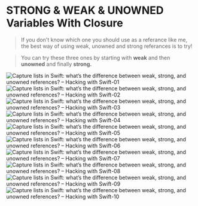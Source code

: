 # STRONG & WEAK & UNOWNED Variables With Closure

> If you don't know which one you should use as a referance like me, the best way of using weak, unowned and strong referances is to try!

> You can try these three ones by starting with **weak** and then **unowned** and finally **strong.**

![Capture lists in Swift: what’s the difference between weak, strong, and unowned references? – Hacking with Swift-01](https://user-images.githubusercontent.com/50085545/175830413-32b62b22-43de-441e-b4fa-bd16d686ee52.jpg)
![Capture lists in Swift: what’s the difference between weak, strong, and unowned references? – Hacking with Swift-02](https://user-images.githubusercontent.com/50085545/175830414-faa0f849-12eb-4755-beb6-bb52c4f08adb.jpg)
![Capture lists in Swift: what’s the difference between weak, strong, and unowned references? – Hacking with Swift-03](https://user-images.githubusercontent.com/50085545/175830416-a038e25b-e9c7-4ec5-b0d8-0c7dac91c151.jpg)
![Capture lists in Swift: what’s the difference between weak, strong, and unowned references? – Hacking with Swift-04](https://user-images.githubusercontent.com/50085545/175830417-fb57ae8a-a3a9-41c6-9683-0ec22ee63176.jpg)
![Capture lists in Swift: what’s the difference between weak, strong, and unowned references? – Hacking with Swift-05](https://user-images.githubusercontent.com/50085545/175830418-189009cf-edb7-4091-9a6a-99f39068f7c4.jpg)
![Capture lists in Swift: what’s the difference between weak, strong, and unowned references? – Hacking with Swift-06](https://user-images.githubusercontent.com/50085545/175830419-017631e1-ef2b-4477-91a8-3000e1b6a840.jpg)
![Capture lists in Swift: what’s the difference between weak, strong, and unowned references? – Hacking with Swift-07](https://user-images.githubusercontent.com/50085545/175830420-8f7500de-80b3-4fd0-bd86-bdf9f4ef6fa5.jpg)
![Capture lists in Swift: what’s the difference between weak, strong, and unowned references? – Hacking with Swift-08](https://user-images.githubusercontent.com/50085545/175830422-75c3b943-1d25-4d84-9438-8d8bbed26c59.jpg)
![Capture lists in Swift: what’s the difference between weak, strong, and unowned references? – Hacking with Swift-09](https://user-images.githubusercontent.com/50085545/175830424-7def4a02-4433-4c0c-ac1f-3894d0280697.jpg)
![Capture lists in Swift: what’s the difference between weak, strong, and unowned references? – Hacking with Swift-10](https://user-images.githubusercontent.com/50085545/175830426-16c31989-c284-4b00-adad-b3e9914728dc.jpg)
